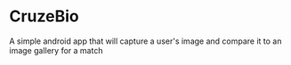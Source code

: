 # CruzeBio
A simple android app that will capture a user's image and compare it to an image gallery for a match
